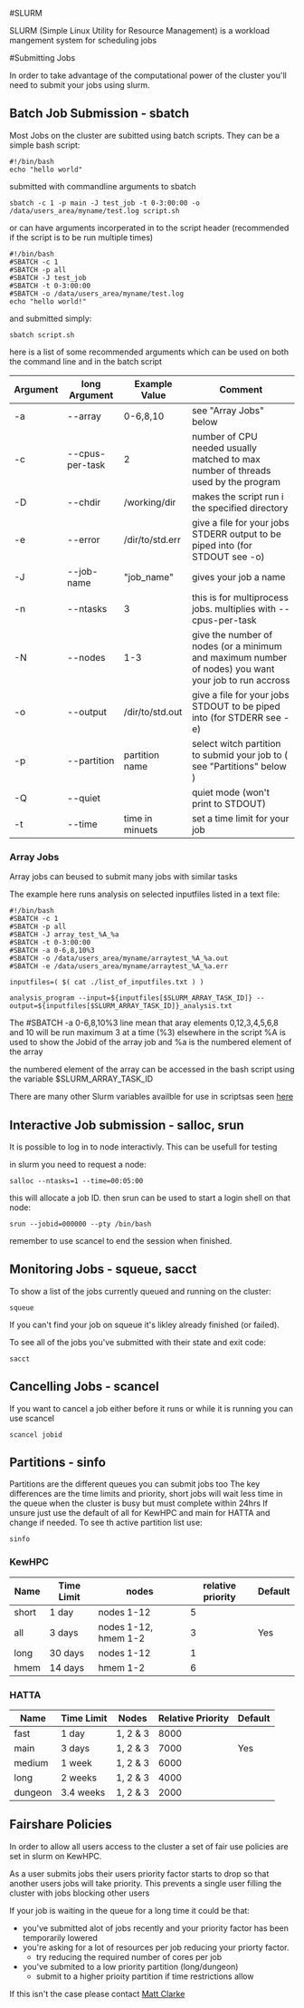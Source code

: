 #SLURM

SLURM (Simple Linux Utility for Resource Management) is a workload mangement system for scheduling jobs

#Submitting Jobs

In order to take advantage of the computational power of the cluster you'll need to submit your jobs using slurm.

## Batch Job Submission - sbatch

Most Jobs on the cluster are subitted using batch scripts. They can be a simple bash script:

	#!/bin/bash
	echo "hello world"

submitted with commandline arguments to sbatch

	sbatch -c 1 -p main -J test_job -t 0-3:00:00 -o /data/users_area/myname/test.log script.sh

or can have arguments incorperated in to the script header (recommended if the script is to be run multiple times)

	#!/bin/bash 
	#SBATCH -c 1
	#SBATCH -p all
	#SBATCH -J test_job
	#SBATCH -t 0-3:00:00
	#SBATCH -o /data/users_area/myname/test.log
	echo "hello world!"

and submitted simply:

	sbatch script.sh

here is a list of some recommended arguments which can be used on both the command line and in the batch script

|Argument | long Argument | Example Value | Comment |
|:-------- | ------------- | ------------- | ------- |
|-a|--array| 0-6,8,10 | see "Array Jobs" below | 
|-c|--cpus-per-task | 2 | number of CPU needed usually matched to max number of threads used by the program |
|-D|--chdir| /working/dir | makes the script run i the specified directory |
|-e|--error| /dir/to/std.err| give a file for your jobs STDERR output to be piped into (for STDOUT see -o) |
|-J|--job-name| "job_name"| gives your job a name |
|-n|--ntasks | 3 | this is for multiprocess jobs. multiplies with --cpus-per-task |
|-N|--nodes| 1-3 | give the number of nodes (or a minimum and maximum number of nodes) you want your job to run accross |
|-o|--output| /dir/to/std.out | give a file for your jobs STDOUT to be piped into (for STDERR see -e) |
|-p|--partition| partition name | select witch partition to submid your job to ( see "Partitions" below ) |
|-Q|--quiet || quiet mode (won't print to STDOUT) |
|-t|--time| time in minuets | set a time limit for your job |

### Array Jobs 

Array jobs can beused to submit many jobs with similar tasks

The example here runs analysis on selected inputfiles listed in a text file:

	#!/bin/bash 
	#SBATCH -c 1
	#SBATCH -p all
	#SBATCH -J array_test_%A_%a
	#SBATCH -t 0-3:00:00
	#SBATCH -a 0-6,8,10%3
	#SBATCH -o /data/users_area/myname/arraytest_%A_%a.out
	#SBATCH -e /data/users_area/myname/arraytest_%A_%a.err
	
	inputfiles=( $( cat ./list_of_inputfiles.txt ) )

	analysis_program --input=${inputfiles[$SLURM_ARRAY_TASK_ID]} --output=${inputfiles[$SLURM_ARRAY_TASK_ID]}_analysis.txt

The #SBATCH -a 0-6,8,10%3 line mean that aray elements 0,12,3,4,5,6,8 and 10 will be run maximum 3 at a time (%3)
elsewhere in the script %A is used to  show the Jobid of the array job and %a is the numbered element of the array

the numbered element of the array can be accessed in the bash script using the variable $SLURM_ARRAY_TASK_ID

There are many other Slurm variables availble for use in scriptsas seen [here](https://slurm.schedmd.com/sbatch.html#lbAK) 

## Interactive Job submission - salloc, srun

It is possible to log in to node interactivly. This can be usefull for testing

in slurm you need to request a node:

	salloc --ntasks=1 --time=00:05:00

this will allocate a job ID. then srun can be used to start a login shell on that node:

	srun --jobid=000000 --pty /bin/bash

remember to use scancel to end the session when finished.

## Monitoring Jobs - squeue, sacct

To show a list of the jobs currently queued and running on the cluster:

	squeue

If you can't find your job on squeue it's likley already finished (or failed). 

To see all of the jobs you've submitted with their state and exit code:

	sacct

## Cancelling Jobs - scancel

If you want to cancel a job either before it runs or while it is running you can use scancel

	scancel jobid

## Partitions - sinfo

Partitions are the different queues you can submit jobs too
The key differences are the time limits and priority, short jobs will wait less time in the queue when the cluster is busy but must complete within 24hrs
If unsure just use the default of all for KewHPC and main for HATTA and change if needed.
To see th active partition list use:

	sinfo

### KewHPC

Name | Time Limit | nodes | relative priority | Default
---- | ---------- | ----- | ----------------- | ------
short | 1 day | nodes 1-12 | 5 |  |
all | 3 days | nodes 1-12, hmem 1-2 | 3 | Yes |
long | 30 days | nodes 1-12 | 1 |  |
hmem | 14 days | hmem 1-2 | 6 |  |

### HATTA

Name | Time Limit | Nodes | Relative Priority | Default
---- | ---------- | ----- | ----------------- | -------
fast| 1 day | 1, 2 & 3 | 8000 | |
main| 3 days | 1, 2 & 3 | 7000 | Yes |
medium| 1 week | 1, 2 & 3 | 6000 |  |
long| 2 weeks | 1, 2 & 3 | 4000 | |
dungeon| 3.4 weeks | 1, 2 & 3 | 2000 | |

## Fairshare Policies

In order to allow all users access to the cluster a set of fair use policies are set in slurm on KewHPC.

As a user submits jobs their users priority factor starts to drop so that another users jobs will take priority. This prevents a single user filling the cluster with jobs blocking other users

If your job is waiting in the queue for a long time it could be that:

- you've submitted alot of jobs recently and your priority factor has been temporarily lowered
- you're asking for a lot of resources per job reducing your priorty factor.
	- try reducing the required number of cores per job
- you've submited to a low priority partition (long/dungeon)
	- submit to a higher prioity partition if time restrictions allow

If this isn't the case please contact [Matt Clarke](mailto:m.clarke@kew.org)


